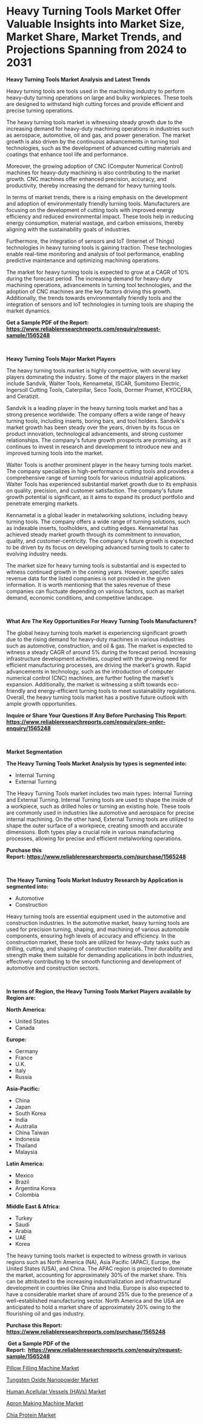 <p><h1>Heavy Turning Tools Market Offer Valuable Insights into Market Size, Market Share, Market Trends, and Projections Spanning from 2024 to 2031</h1></p><p><strong>Heavy Turning Tools Market Analysis and Latest Trends</strong></p>
<p><p>Heavy turning tools are tools used in the machining industry to perform heavy-duty turning operations on large and bulky workpieces. These tools are designed to withstand high cutting forces and provide efficient and precise turning operations.</p><p>The heavy turning tools market is witnessing steady growth due to the increasing demand for heavy-duty machining operations in industries such as aerospace, automotive, oil and gas, and power generation. The market growth is also driven by the continuous advancements in turning tool technologies, such as the development of advanced cutting materials and coatings that enhance tool life and performance.</p><p>Moreover, the growing adoption of CNC (Computer Numerical Control) machines for heavy-duty machining is also contributing to the market growth. CNC machines offer enhanced precision, accuracy, and productivity, thereby increasing the demand for heavy turning tools.</p><p>In terms of market trends, there is a rising emphasis on the development and adoption of environmentally friendly turning tools. Manufacturers are focusing on the development of cutting tools with improved energy efficiency and reduced environmental impact. These tools help in reducing energy consumption, material wastage, and carbon emissions, thereby aligning with the sustainability goals of industries.</p><p>Furthermore, the integration of sensors and IoT (Internet of Things) technologies in heavy turning tools is gaining traction. These technologies enable real-time monitoring and analysis of tool performance, enabling predictive maintenance and optimizing machining operations.</p><p>The market for heavy turning tools is expected to grow at a CAGR of 10% during the forecast period. The increasing demand for heavy-duty machining operations, advancements in turning tool technologies, and the adoption of CNC machines are the key factors driving this growth. Additionally, the trends towards environmentally friendly tools and the integration of sensors and IoT technologies in turning tools are shaping the market dynamics.</p></p>
<p><strong>Get a Sample PDF of the Report:&nbsp; <a href="https://www.reliableresearchreports.com/enquiry/request-sample/1565248">https://www.reliableresearchreports.com/enquiry/request-sample/1565248</a></strong></p>
<p>&nbsp;</p>
<p><strong>Heavy Turning Tools Major Market Players</strong></p>
<p><p>The heavy turning tools market is highly competitive, with several key players dominating the industry. Some of the major players in the market include Sandvik, Walter Tools, Kennametal, ISCAR, Sumitomo Electric, Ingersoll Cutting Tools, Caterpillar, Seco Tools, Dormer Pramet, KYOCERA, and Ceratizit. </p><p>Sandvik is a leading player in the heavy turning tools market and has a strong presence worldwide. The company offers a wide range of heavy turning tools, including inserts, boring bars, and tool holders. Sandvik's market growth has been steady over the years, driven by its focus on product innovation, technological advancements, and strong customer relationships. The company's future growth prospects are promising, as it continues to invest in research and development to introduce new and improved turning tools into the market.</p><p>Walter Tools is another prominent player in the heavy turning tools market. The company specializes in high-performance cutting tools and provides a comprehensive range of turning tools for various industrial applications. Walter Tools has experienced substantial market growth due to its emphasis on quality, precision, and customer satisfaction. The company's future growth potential is significant, as it aims to expand its product portfolio and penetrate emerging markets.</p><p>Kennametal is a global leader in metalworking solutions, including heavy turning tools. The company offers a wide range of turning solutions, such as indexable inserts, toolholders, and cutting edges. Kennametal has achieved steady market growth through its commitment to innovation, quality, and customer-centricity. The company's future growth is expected to be driven by its focus on developing advanced turning tools to cater to evolving industry needs.</p><p>The market size for heavy turning tools is substantial and is expected to witness continued growth in the coming years. However, specific sales revenue data for the listed companies is not provided in the given information. It is worth mentioning that the sales revenue of these companies can fluctuate depending on various factors, such as market demand, economic conditions, and competitive landscape.</p></p>
<p>&nbsp;</p>
<p><strong>What Are The Key Opportunities For Heavy Turning Tools Manufacturers?</strong></p>
<p><p>The global heavy turning tools market is experiencing significant growth due to the rising demand for heavy-duty machines in various industries such as automotive, construction, and oil & gas. The market is expected to witness a steady CAGR of around 5% during the forecast period. Increasing infrastructure development activities, coupled with the growing need for efficient manufacturing processes, are driving the market's growth. Rapid advancements in technology, such as the introduction of computer numerical control (CNC) machines, are further fueling the market's expansion. Additionally, the market is witnessing a shift towards eco-friendly and energy-efficient turning tools to meet sustainability regulations. Overall, the heavy turning tools market has a positive future outlook with ample growth opportunities.</p></p>
<p><strong>Inquire or Share Your Questions If Any Before Purchasing This Report: <a href="https://www.reliableresearchreports.com/enquiry/pre-order-enquiry/1565248">https://www.reliableresearchreports.com/enquiry/pre-order-enquiry/1565248</a></strong></p>
<p>&nbsp;</p>
<p><strong>Market Segmentation</strong></p>
<p><strong>The Heavy Turning Tools Market Analysis by types is segmented into:</strong></p>
<p><ul><li>Internal Turning</li><li>External Turning</li></ul></p>
<p><p>The Heavy Turning Tools market includes two main types: Internal Turning and External Turning. Internal Turning tools are used to shape the inside of a workpiece, such as drilled holes or turning an existing hole. These tools are commonly used in industries like automotive and aerospace for precise internal machining. On the other hand, External Turning tools are utilized to shape the outer surface of a workpiece, creating smooth and accurate dimensions. Both types play a crucial role in various manufacturing processes, allowing for precise and efficient metalworking operations.</p></p>
<p><strong>Purchase this Report:&nbsp;<a href="https://www.reliableresearchreports.com/purchase/1565248">https://www.reliableresearchreports.com/purchase/1565248</a></strong></p>
<p>&nbsp;</p>
<p><strong>The Heavy Turning Tools Market Industry Research by Application is segmented into:</strong></p>
<p><ul><li>Automotive</li><li>Construction</li></ul></p>
<p><p>Heavy turning tools are essential equipment used in the automotive and construction industries. In the automotive market, heavy turning tools are used for precision turning, shaping, and machining of various automobile components, ensuring high levels of accuracy and efficiency. In the construction market, these tools are utilized for heavy-duty tasks such as drilling, cutting, and shaping of construction materials. Their durability and strength make them suitable for demanding applications in both industries, effectively contributing to the smooth functioning and development of automotive and construction sectors.</p></p>
<p>&nbsp;</p>
<p><strong>In terms of Region, the Heavy Turning Tools Market Players available by Region are:</strong></p>
<p>
    <p> <strong> North America: </strong>
        <ul>
            <li>United States</li>
            <li>Canada</li>
        </ul>
        </p> 
    <p> <strong> Europe: </strong>
        <ul>
            <li>Germany</li>
            <li>France</li>
            <li>U.K.</li>
            <li>Italy</li>
            <li>Russia</li>
        </ul>
        </p> 
    <p> <strong> Asia-Pacific: </strong>
        <ul>
            <li>China</li>
            <li>Japan</li>
            <li>South Korea</li>
            <li>India</li>
            <li>Australia</li>
            <li>China Taiwan</li>
            <li>Indonesia</li>
            <li>Thailand</li>
            <li>Malaysia</li>
        </ul>
        </p> 
    <p> <strong> Latin America: </strong>
        <ul>
            <li>Mexico</li>
            <li>Brazil</li>
            <li>Argentina Korea</li>
            <li>Colombia</li>
        </ul>
        </p> 
    <p> <strong> Middle East & Africa: </strong>
        <ul>
            <li>Turkey</li>
            <li>Saudi</li>
            <li>Arabia</li>
            <li>UAE</li>
            <li>Korea</li>
        </ul>
    </p>
    </p>
<p><p>The heavy turning tools market is expected to witness growth in various regions such as North America (NA), Asia Pacific (APAC), Europe, the United States (USA), and China. The APAC region is projected to dominate the market, accounting for approximately 30% of the market share. This can be attributed to the increasing industrialization and infrastructural development in countries like China and India. Europe is also expected to have a considerable market share of around 25% due to the presence of a well-established manufacturing sector. North America and the USA are anticipated to hold a market share of approximately 20% owing to the flourishing oil and gas industry.</p></p>
<p><strong>Purchase this Report: <a href="https://www.reliableresearchreports.com/purchase/1565248">https://www.reliableresearchreports.com/purchase/1565248</a></strong></p>
<p>&nbsp;<strong>Get a Sample PDF of the Report:&nbsp;&nbsp;<a href="https://www.reliableresearchreports.com/enquiry/request-sample/1565248">https://www.reliableresearchreports.com/enquiry/request-sample/1565248</a></strong></p>
<p><strong></strong></p>
<p><p><a href="https://github.com/Chiragrp26/Market-Research-Report-List-2/blob/main/pillow-filling-machine-market.md">Pillow Filling Machine Market</a></p><p><a href="https://www.linkedin.com/pulse/tungsten-oxide-nanopowder-market-research-report-provides-k6coe/">Tungsten Oxide Nanopowder Market</a></p><p><a href="https://medium.com/@sharonoliver1954/human-acellular-vessels-havs-market-research-report-its-history-and-forecast-2023-to-2030-2ab54ef14d51">Human Acellular Vessels (HAVs) Market</a></p><p><a href="https://github.com/AKSHATREPORTPRIME/Market-Research-Report-List-2/blob/main/apron-making-machine-market.md">Apron Making Machine Market</a></p><p><a href="https://www.linkedin.com/pulse/chia-protein-market-research-report-provides-thorough-industry-azale/">Chia Protein Market</a></p></p>